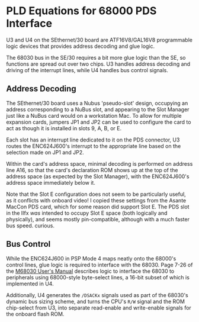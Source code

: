 # PLD Equations for 68000 PDS Interface

U3 and U4 on the SEthernet/30 board are ATF16V8/GAL16V8 programmable logic devices that
provides address decoding and glue logic.

The 68030 bus in the SE/30 requires a bit more glue logic than the SE, so
functions are spread out over two chips. U3 handles address decoding and driving
of the interrupt lines, while U4 handles bus control signals.

## Address Decoding

The SEthernet/30 board uses a Nubus 'pseudo-slot' design, occupying an address
corresponding to a NuBus slot, and appearing to the Slot Manager just like a
NuBus card would on a workstation Mac. To allow for multiple expansion cards,
jumpers JP1 and JP2 can be used to configure the card to act as though it is
installed in slots 9, A, B, or E.

Each slot has an interrupt line dedicated to it on the PDS connector, U3 routes
the ENC624J600's interrupt to the appropriate line based on the selection made
on JP1 and JP2.

Within the card's address space, minimal decoding is performed on address line
A16, so that the card's declaration ROM shows up at the top of the address space
(as expected by the Slot Manager), with the ENC624J600's address space
immediately below it.

Note that the Slot E configuration does not seem to be particularly useful, as
it conflicts with onboard video! I copied these settings from the Asante MacCon
PDS card, which for some reason did support Slot E. The PDS slot in the IIfx
_was_ intended to occupy Slot E space (both logically and physically), and seems
mostly pin-compatible, although with a much faster bus speed. curious.

## Bus Control

While the ENC624J600 in PSP Mode 4 maps neatly onto the 68000's control lines,
glue logic is required to interface with the 68030. Page 7-26 of the [M68030
User's Manual](https://www.nxp.com/docs/en/reference-manual/MC68030UM-P1.pdf)
describes logic to interface the 68030 to peripherals using 68000-style
byte-select lines, a 16-bit subset of which is implemented in U4.

Additionally, U4 generates the `/DSACKx` signals used as part of the 68030's
dynamic bus sizing scheme, and turns the CPU's `R/W` signal and the ROM
chip-select from U3, into separate read-enable and write-enable signals for the
onboard flash ROM.
